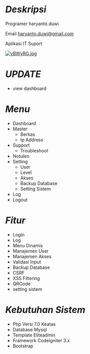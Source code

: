***Deskripsi***
====
Programer haryanto.duwi

Email haryanto.duwi@gmail.com

Aplikasi IT Suport 


[![yBWyRG.jpg](https://a.imge.to/2020/05/23/yBWyRG.jpg)](https://imge.to/i/yBWyRG)


***UPDATE***
====
- view dashboard

***Menu***
====
- Dashboard
- Master
  - Berkas
  - Ip Address
- Support
  - Troubleshoot
- Notulen
- Setting
  - User
  - Level
  - Akses
  - Backup Database
  - Setting Sistem
- Log
- Logout


***Fitur***
====

- Login
- Log
- Menu Dinamis
- Manajemen User
- Manajemen Akses
- Validasi Input
- Backup Database
- CSRF
- XSS Filtering
- QRCode
- setting sistem

***Kebutuhan Sistem***
====

- Php Versi 7.0 Keatas
- Database Mysql
- Template Eliteadmin
- Framework Codeigniter 3.x
- Bootstrap

